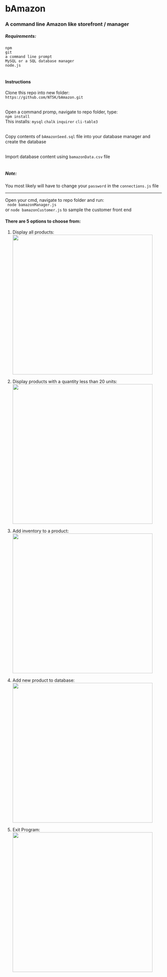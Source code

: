 # bAmazon
### A command line Amazon like storefront / manager
##### Requirements: <br>
```npm```<br>
```git```<br>
``` a command line prompt ```<br>
```MySQL or a SQL database manager```<br>
```node.js```<br><br>

#### Instructions <br>
Clone this repo into new folder: <br>
```https://github.com/NT5K/bAmazon.git```<br><br>

Open a command promp, navigate to repo folder, type:<br>
``` npm install ```<br>
This installs: `mysql` `chalk` `inquirer` `cli-table3` <br><br>

Copy contents of `bAmazonSeed.sql` file into your database manager and create the database<br><br>

Import database content using `bamazonData.csv` file<br><br>

##### Note: <br>
You most likely will have to change your `password` in the `connections.js` file <hr>

Open your cmd, navigate to repo folder and run: <br>
``` node bamazonManager.js``` <br>
or ```node bamazonCustomer.js``` to sample the customer front end <br>


#### There are 5 options to choose from:

1. Display all products: <br>
<img src="/gifs/viewall.gif" width=450px><br>

2. Display products with a quantity less than 20 units: <br>
<img src="/gifs/lessthan20.gif" width=450px><br>

3. Add inventory to a product: <br>
<img src="/gifs/addunits.gif" width=450px><br>

4. Add new product to database: <br>
<img src="/gifs/addnewproduct.gif" width=450px><br>

5. Exit Program: <br>
<img src="/gifs/exitprogram.gif" width=450px><br>

